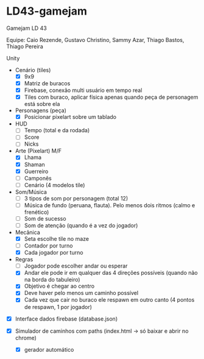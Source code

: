 # LD43-gamejam
Gamejam LD 43

Equipe: Caio Rezende, Gustavo Christino, Sammy Azar, Thiago Bastos, Thiago Pereira

Unity
- Cenário (tiles)
	- [x] 9x9
	- [x] Matriz de buracos
	- [x] Firebase, conexão multi usuário em tempo real
	- [x] Tiles com buraco, aplicar física apenas quando peça de personagem está sobre ela
- Personagens (peça)
	- [x] Posicionar pixelart sobre um tablado
- HUD
	- [ ] Tempo (total e da rodada)
	- [ ] Score
	- [ ] Nicks

- Arte (Pixelart) M/F
	- [x] Lhama
	- [x] Shaman
	- [x] Guerreiro
	- [ ] Camponês
	- [ ] Cenário (4 modelos tile)

- Som/Música
	- [ ] 3 tipos de som por personagem (total 12)
	- [ ] Música de fundo (peruana, flauta). Pelo menos dois ritmos (calmo e frenético)
	- [ ] Som de sucesso
	- [ ] Som de atenção (quando é a vez do jogador)
	
- Mecânica
	- [x] Seta escolhe tile no maze
	- [ ] Contador por turno
	- [x] Cada jogador por turno
	
- Regras
	- [ ] Jogador pode escolher andar ou esperar
	- [x] Andar ele pode ir em qualquer das 4 direções possíveis (quando não na borda do tabuleiro)
	- [x] Objetivo é chegar ao centro
	- [x] Deve haver pelo menos um caminho possível
	- [x] Cada vez que cair no buraco ele respawn em outro canto (4 pontos de respawn, 1 por jogador)

- [x] Interface dados firebase (database.json)

- [x] Simulador de caminhos com paths (index.html -> só baixar e abrir no chrome)
	- [x] gerador automático
